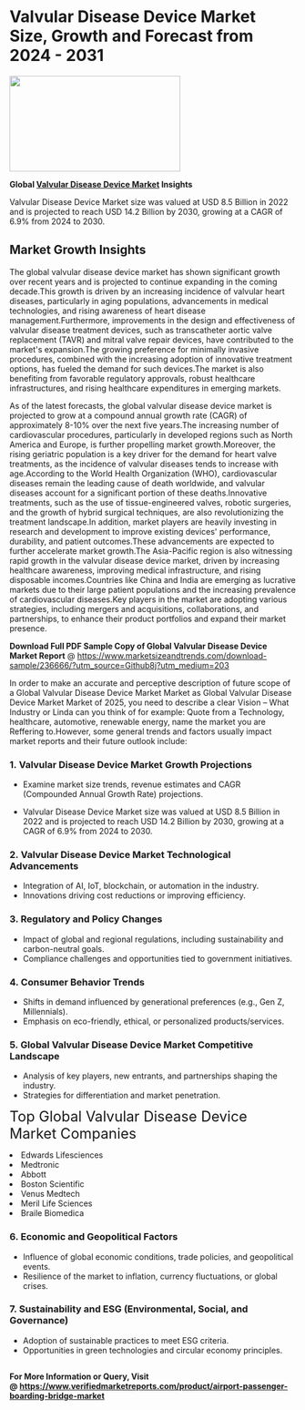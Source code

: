 <H1>Valvular Disease Device Market Size, Growth and Forecast from 2024 - 2031</H1><img class="aligncenter size-medium wp-image-584254" src="https://thirdeyenews.in/wp-content/uploads/2024/09/Global-Market-Research-300x168.jpeg" alt="" width="300" height="168" /><p><strong>Global&nbsp;<a href="https://www.marketsizeandtrends.com/download-sample/236666/?utm_source=Github8j?utm_medium=203">Valvular Disease Device Market</a> Insights</strong></p><p>Valvular Disease Device Market size was valued at USD 8.5 Billion in 2022 and is projected to reach USD 14.2 Billion by 2030, growing at a CAGR of 6.9% from 2024 to 2030.</p><p><h2>Market Growth Insights</h2> <p>The global valvular disease device market has shown significant growth over recent years and is projected to continue expanding in the coming decade.This growth is driven by an increasing incidence of valvular heart diseases, particularly in aging populations, advancements in medical technologies, and rising awareness of heart disease management.Furthermore, improvements in the design and effectiveness of valvular disease treatment devices, such as transcatheter aortic valve replacement (TAVR) and mitral valve repair devices, have contributed to the market's expansion.The growing preference for minimally invasive procedures, combined with the increasing adoption of innovative treatment options, has fueled the demand for such devices.The market is also benefiting from favorable regulatory approvals, robust healthcare infrastructures, and rising healthcare expenditures in emerging markets. </p> <p>As of the latest forecasts, the global valvular disease device market is projected to grow at a compound annual growth rate (CAGR) of approximately 8-10% over the next five years.The increasing number of cardiovascular procedures, particularly in developed regions such as North America and Europe, is further propelling market growth.Moreover, the rising geriatric population is a key driver for the demand for heart valve treatments, as the incidence of valvular diseases tends to increase with age.According to the World Health Organization (WHO), cardiovascular diseases remain the leading cause of death worldwide, and valvular diseases account for a significant portion of these deaths.Innovative treatments, such as the use of tissue-engineered valves, robotic surgeries, and the growth of hybrid surgical techniques, are also revolutionizing the treatment landscape.In addition, market players are heavily investing in research and development to improve existing devices' performance, durability, and patient outcomes.These advancements are expected to further accelerate market growth.The Asia-Pacific region is also witnessing rapid growth in the valvular disease device market, driven by increasing healthcare awareness, improving medical infrastructure, and rising disposable incomes.Countries like China and India are emerging as lucrative markets due to their large patient populations and the increasing prevalence of cardiovascular diseases.Key players in the market are adopting various strategies, including mergers and acquisitions, collaborations, and partnerships, to enhance their product portfolios and expand their market presence.</p><p><span class=""><strong>Download Full PDF Sample Copy of Global Valvular Disease Device Market Report</strong> @ <a href="https://www.marketsizeandtrends.com/download-sample/236666/?utm_source=Github8j?utm_medium=203" target="_blank">https://www.marketsizeandtrends.com/download-sample/236666/?utm_source=Github8j?utm_medium=203</a></span></p><p>In order to make an accurate and perceptive description of future scope of a Global&nbsp;Valvular Disease Device Market Market as Global&nbsp;Valvular Disease Device Market Market of 2025, you need to describe a clear Vision &ndash; What Industry or Linda can you think of for example: Quote from a Technology, healthcare, automotive, renewable energy, name the market you are Reffering to.However, some general trends and factors usually impact market reports and their future outlook include:</p><h3>1.&nbsp;<strong>Valvular Disease Device Market Growth Projections</strong></h3><ul><li>Examine market size trends, revenue estimates and CAGR (Compounded Annual Growth Rate) projections.</li><li><p>Valvular Disease Device Market size was valued at USD 8.5 Billion in 2022 and is projected to reach USD 14.2 Billion by 2030, growing at a CAGR of 6.9% from 2024 to 2030.</p></li></ul><h3>2.&nbsp;<strong>Valvular Disease Device Market Technological Advancements</strong></h3><ul><li>Integration of AI, IoT, blockchain, or automation in the industry.</li><li>Innovations driving cost reductions or improving efficiency.</li></ul><h3>3.&nbsp;<strong>Regulatory and Policy Changes</strong></h3><ul><li>Impact of global and regional regulations, including sustainability and carbon-neutral goals.</li><li>Compliance challenges and opportunities tied to government initiatives.</li></ul><h3>4.&nbsp;<strong>Consumer Behavior Trends</strong></h3><ul><li>Shifts in demand influenced by generational preferences (e.g., Gen Z, Millennials).</li><li>Emphasis on eco-friendly, ethical, or personalized products/services.</li></ul><h3>5.&nbsp;<strong>Global Valvular Disease Device Market Competitive Landscape</strong></h3><ul><li>Analysis of key players, new entrants, and partnerships shaping the industry.</li><li>Strategies for differentiation and market penetration.</li></ul><p data-pm-slice="1 1 []"><span style="color: inherit; font-family: inherit; font-size: 25px;">Top Global Valvular Disease Device Market Companies</span></p><div class="" data-test-id=""><p><li>Edwards Lifesciences</li><li> Medtronic</li><li> Abbott</li><li> Boston Scientific</li><li> Venus Medtech</li><li> Meril Life Sciences</li><li> Braile Biomedica</li></p></div><h3>6.&nbsp;<strong>Economic and Geopolitical Factors</strong></h3><ul><li>Influence of global economic conditions, trade policies, and geopolitical events.</li><li>Resilience of the market to inflation, currency fluctuations, or global crises.</li></ul><h3>7.&nbsp;<strong>Sustainability and ESG (Environmental, Social, and Governance)</strong></h3><ul><li>Adoption of sustainable practices to meet ESG criteria.</li><li>Opportunities in green technologies and circular economy principles.</li></ul><h2><strong style="font-size: 14px;">For More Information or Query, Visit @&nbsp;</strong><a style="background-color: #ffffff; font-size: 14px;" href="https://www.marketsizeandtrends.com/report/valvular-disease-device-market/" target="_blank">https://www.verifiedmarketreports.com/product/airport-passenger-boarding-bridge-market</a></h2>